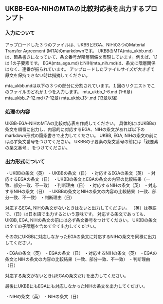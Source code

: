 ## UKBB-EGA-NIHのMTAの比較対応表を出力するプロンプト

### 入力について
アップロードした３つのファイルは、UKBBとEGA、NIHの3つのMaterial Transfer Agreement (MTA)のmarkdownです。
UKBBのMTA(mta_ukbb.md)は、箇条書きになっていて、条文番号が階層関係を表現しています。例えば、1.1 は 1の子要素です。
EGA(mta_ega.md)とNIH(mta_nih.md)は、条文に階層関係はなく、連番が振られています。
アップロードしたファイルサイズが大きぎて原文を保持できない時は指摘してください。

mta_ukbb.mdは以下の３つの部分に分割されています。１回のリクエストでこのファイルのどれか１つを入力します。
mta_ukbb_1-6.md (1-6章)
mta_ukbb_7-12.md (7-12章)
mta_ukbb_13-.md (13章以降)


### 処理の内容
UKBB-EGA-NIHのMTAの比較対応表を作成してください。
具体的にはUKBBの条文を順番に出力し、内容的に対応するEGA、NIHの条文があれば以下のmarkdown形式の箇条書きで出力してください。
UKBB, EGA, NIHの条文の前には必ず条文番号をつけてください。
UKBBの子要素の条文番号の前には「親要素の条文番号.」をつけてください。

### 出力形式について

・UKBBの条文（英）
  ・UKBBの条文（日）
  ・対応するEGAの条文（英）
    ・対応するEGAの条文（日）
    ・UKBBの条文とEGAの条文の内容の比較結果（一致、部分一致、不一致）
    ・判断理由（日）
  ・対応するNIHの条文（英）
    ・対応するNIHの条文（日）
    ・UKBBの条文とNIHの条文の内容の比較結果（一致、部分一致、不一致）
    ・判断理由（日）

対応するEGA, NIHの条文がないときはないと出力してください。
（英）は英語で、（日）は日本語で出力するという意味です。
対応する条文であっても、UKBB, EGA, NIHの条文の前には必ず条文番号をつけてください。
UKBBの条文は全ての子階層を含めて全て出力してください。

その次にUKBBに対応しなかったEGAの条文に対応するNIHの条文を同様に出力してください。

・EGAの条文（英）
  ・EGAの条文（日）
  ・対応するNIHの条文（英）
  ・EGAの条文とNIHの条文の内容の比較結果（一致、部分一致、不一致）
  ・判断理由（日）

対応する条文がないときはEGAの条文だけを出力してください。

最後にUKBBにもEGAにも対応しなかったNIHの条文を出力してください。

・NIHの条文（英）
  ・NIHの条文（日）
